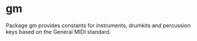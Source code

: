 # gm

Package gm provides constants for instruments, drumkits and percussion keys based on the General MIDI standard.

